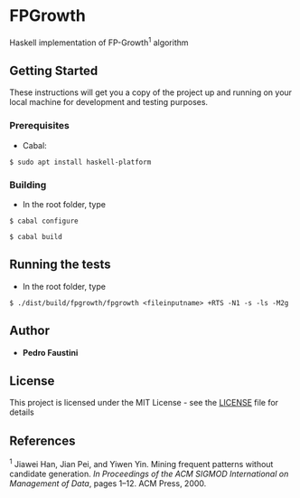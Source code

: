 # FPGrowth

Haskell implementation of FP-Growth<sup>1</sup> algorithm

## Getting Started

These instructions will get you a copy of the project up and running on your local machine for development and testing purposes.

### Prerequisites

* Cabal:

```
$ sudo apt install haskell-platform
```

### Building

* In the root folder, type

```
$ cabal configure

$ cabal build
```


## Running the tests

* In the root folder, type

```
$ ./dist/build/fpgrowth/fpgrowth <fileinputname> +RTS -N1 -s -ls -M2g
```


## Author

* **Pedro Faustini**


## License

This project is licensed under the MIT License - see the [LICENSE](LICENSE) file for details

## References

<sup>1</sup> Jiawei Han, Jian Pei, and Yiwen Yin. Mining frequent patterns without candidate generation. *In Proceedings of the ACM SIGMOD International on Management of Data*, pages 1–12. ACM Press, 2000.